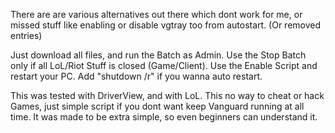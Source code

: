 There are are various alternatives out there which dont work for me, or missed stuff like enabling or disable vgtray too from autostart. (Or removed entries)

Just download all files, and run the Batch as Admin. Use the Stop Batch only if all LoL/Riot Stuff is closed (Game/Client).
Use the Enable Script and restart your PC.
Add "shutdown /r" if you wanna auto restart.

This was tested with DriverView, and with LoL. This no way to cheat or hack Games, just simple script if you dont want keep Vanguard running at all time.
It was made to be extra simple, so even beginners can understand it.
